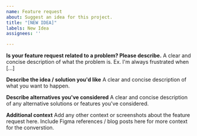 ```yaml
---
name: Feature request
about: Suggest an idea for this project.
title: "[NEW IDEA]"
labels: New Idea
assignees: ''

---
```


**Is your feature request related to a problem? Please describe.**
A clear and concise description of what the problem is. Ex. I'm always frustrated when [...]

**Describe the idea / solution you'd like**
A clear and concise description of what you want to happen.

**Describe alternatives you've considered**
A clear and concise description of any alternative solutions or features you've considered.

**Additional context**
Add any other context or screenshots about the feature request here.
Include Figma references / blog posts here for more context for the converstion.
